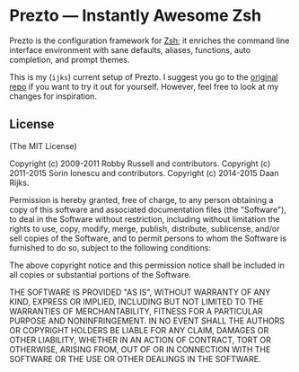Prezto — Instantly Awesome Zsh
==============================

Prezto is the configuration framework for [Zsh][1]; it enriches the command line
interface environment with sane defaults, aliases, functions, auto completion,
and prompt themes.

This is my (`ijks`) current setup of Prezto. I suggest you go to the [original repo](https://github.com/sorin-ionescu/prezto) if you want to try it out for yourself. However, feel free to look at my changes for inspiration.

License
-------

(The MIT License)

Copyright (c) 2009-2011 Robby Russell and contributors.
Copyright (c) 2011-2015 Sorin Ionescu and contributors.
Copyright (c) 2014-2015 Daan Rijks.

Permission is hereby granted, free of charge, to any person obtaining a copy of
this software and associated documentation files (the "Software"), to deal in
the Software without restriction, including without limitation the rights to
use, copy, modify, merge, publish, distribute, sublicense, and/or sell copies
of the Software, and to permit persons to whom the Software is furnished to do
so, subject to the following conditions:

The above copyright notice and this permission notice shall be included in all
copies or substantial portions of the Software.

THE SOFTWARE IS PROVIDED "AS IS", WITHOUT WARRANTY OF ANY KIND, EXPRESS OR
IMPLIED, INCLUDING BUT NOT LIMITED TO THE WARRANTIES OF MERCHANTABILITY,
FITNESS FOR A PARTICULAR PURPOSE AND NONINFRINGEMENT. IN NO EVENT SHALL THE
AUTHORS OR COPYRIGHT HOLDERS BE LIABLE FOR ANY CLAIM, DAMAGES OR OTHER
LIABILITY, WHETHER IN AN ACTION OF CONTRACT, TORT OR OTHERWISE, ARISING FROM,
OUT OF OR IN CONNECTION WITH THE SOFTWARE OR THE USE OR OTHER DEALINGS IN THE
SOFTWARE.

[1]: http://www.zsh.org
